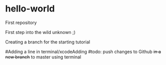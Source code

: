 # hello-world
First repository

First step into the wild unknown ;)

Creating a branch for the starting tutorial

#Adding a line in terminal/xcodeAdding
#todo: push changes to Github ~~in a new branch~~ to master using terminal
